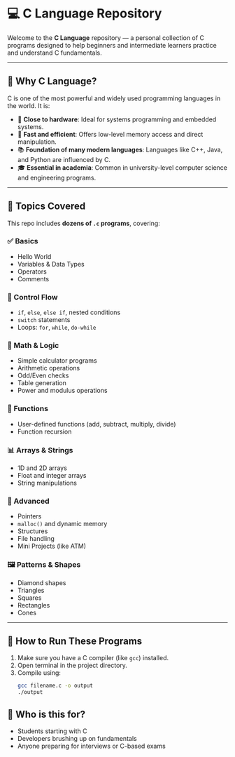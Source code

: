 # 💻 C Language Repository

Welcome to the **C Language** repository — a personal collection of C programs designed to help beginners and intermediate learners practice and understand C fundamentals.

---

## 🌟 Why C Language?

C is one of the most powerful and widely used programming languages in the world. It is:

- 🔧 **Close to hardware**: Ideal for systems programming and embedded systems.
- 🚀 **Fast and efficient**: Offers low-level memory access and direct manipulation.
- 📚 **Foundation of many modern languages**: Languages like C++, Java, and Python are influenced by C.
- 🎓 **Essential in academia**: Common in university-level computer science and engineering programs.

---

## 📁 Topics Covered

This repo includes **dozens of `.c` programs**, covering:

### ✅ Basics
- Hello World
- Variables & Data Types
- Operators
- Comments

### 🔁 Control Flow
- `if`, `else`, `else if`, nested conditions
- `switch` statements
- Loops: `for`, `while`, `do-while`

### 🧮 Math & Logic
- Simple calculator programs
- Arithmetic operations
- Odd/Even checks
- Table generation
- Power and modulus operations

### 🔄 Functions
- User-defined functions (add, subtract, multiply, divide)
- Function recursion

### 📊 Arrays & Strings
- 1D and 2D arrays
- Float and integer arrays
- String manipulations

### 🧠 Advanced
- Pointers
- `malloc()` and dynamic memory
- Structures
- File handling
- Mini Projects (like ATM)

### 🖼 Patterns & Shapes
- Diamond shapes
- Triangles
- Squares
- Rectangles
- Cones

---

## 🚀 How to Run These Programs

1. Make sure you have a C compiler (like `gcc`) installed.
2. Open terminal in the project directory.
3. Compile using:
   ```bash
   gcc filename.c -o output
   ./output


## 🧠 Who is this for?

- Students starting with C
- Developers brushing up on fundamentals
- Anyone preparing for interviews or C-based exams
